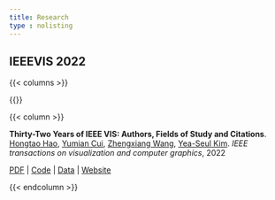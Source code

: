 ```yaml
---
title: Research
type : nolisting
---
```


## IEEEVIS 2022

{{< columns >}}

{{<figure-a src="/media/research/32vis-author-network.png" link="https://32vis.hongtaoh.com/" >}}

{{< column >}}

**Thirty-Two Years of IEEE VIS: Authors, Fields of Study and Citations**. [Hongtao Hao](/), [Yumian Cui](https://yumian-cui.github.io/), [Zhengxiang Wang](https://jaaack-wang.eu.org/), [Yea-Seul Kim](https://pages.cs.wisc.edu/~yeaseulkim/). *IEEE transactions on visualization and computer graphics*, 2022

[PDF](https://arxiv.org/pdf/2208.03772.pdf) | [Code](https://github.com/hongtaoh/32vis) | [Data](https://osf.io/zkvjm/) | [Website](https://32vis.hongtaoh.com/)

{{< endcolumn >}}

